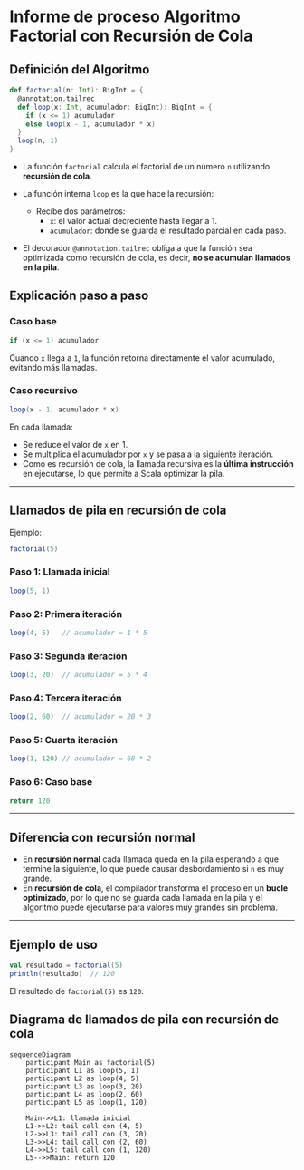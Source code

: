 # Informe de proceso Algoritmo Factorial con Recursión de Cola

## Definición del Algoritmo

```Scala
def factorial(n: Int): BigInt = {
  @annotation.tailrec
  def loop(x: Int, acumulador: BigInt): BigInt = {
    if (x <= 1) acumulador
    else loop(x - 1, acumulador * x)
  }
  loop(n, 1)
}
```

- La función `factorial` calcula el factorial de un número `n` utilizando **recursión de cola**.
- La función interna `loop` es la que hace la recursión:
  - Recibe dos parámetros:
    - `x`: el valor actual decreciente hasta llegar a 1.
    - `acumulador`: donde se guarda el resultado parcial en cada paso.

- El decorador `@annotation.tailrec` obliga a que la función sea optimizada como recursión de cola, es decir, **no se acumulan llamados en la pila**.

## Explicación paso a paso

### Caso base

```Scala
if (x <= 1) acumulador
```

Cuando `x` llega a `1`, la función retorna directamente el valor acumulado, evitando más llamadas.

### Caso recursivo

```Scala
loop(x - 1, acumulador * x)
```

En cada llamada:

- Se reduce el valor de `x` en 1.
- Se multiplica el acumulador por `x` y se pasa a la siguiente iteración.
- Como es recursión de cola, la llamada recursiva es la **última instrucción** en ejecutarse, lo que permite a Scala optimizar la pila.

---

## Llamados de pila en recursión de cola

Ejemplo:

```Scala
factorial(5)
```

### Paso 1: Llamada inicial

```Scala
loop(5, 1)
```

### Paso 2: Primera iteración

```Scala
loop(4, 5)   // acumulador = 1 * 5
```

### Paso 3: Segunda iteración

```Scala
loop(3, 20)  // acumulador = 5 * 4
```

### Paso 4: Tercera iteración

```Scala
loop(2, 60)  // acumulador = 20 * 3
```

### Paso 5: Cuarta iteración

```Scala
loop(1, 120) // acumulador = 60 * 2
```

### Paso 6: Caso base

```Scala
return 120
```

---

## Diferencia con recursión normal

- En **recursión normal** cada llamada queda en la pila esperando a que termine la siguiente, lo que puede causar desbordamiento si `n` es muy grande.
- En **recursión de cola**, el compilador transforma el proceso en un **bucle optimizado**, por lo que no se guarda cada llamada en la pila y el algoritmo puede ejecutarse para valores muy grandes sin problema.

---

## Ejemplo de uso

```Scala
val resultado = factorial(5)
println(resultado)  // 120
```

El resultado de `factorial(5)` es `120`.

## Diagrama de llamados de pila con recursión de cola

```mermaid
sequenceDiagram
    participant Main as factorial(5)
    participant L1 as loop(5, 1)
    participant L2 as loop(4, 5)
    participant L3 as loop(3, 20)
    participant L4 as loop(2, 60)
    participant L5 as loop(1, 120)

    Main->>L1: llamada inicial
    L1->>L2: tail call con (4, 5)
    L2->>L3: tail call con (3, 20)
    L3->>L4: tail call con (2, 60)
    L4->>L5: tail call con (1, 120)
    L5-->>Main: return 120
```
